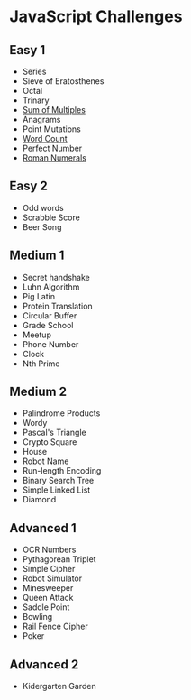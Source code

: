 # JavaScript Challenges

## Easy 1

-   Series
-   Sieve of Eratosthenes
-   Octal
-   Trinary
-   [Sum of Multiples](sum_of_multiples.js)
-   Anagrams
-   Point Mutations
-   [Word Count](word_count.js)
-   Perfect Number
-   [Roman Numerals](roman_numerals.js)

## Easy 2

-   Odd words
-   Scrabble Score
-   Beer Song

## Medium 1

-   Secret handshake
-   Luhn Algorithm
-   Pig Latin
-   Protein Translation
-   Circular Buffer
-   Grade School
-   Meetup
-   Phone Number
-   Clock
-   Nth Prime

## Medium 2

-   Palindrome Products
-   Wordy
-   Pascal's Triangle
-   Crypto Square
-   House
-   Robot Name
-   Run-length Encoding
-   Binary Search Tree
-   Simple Linked List
-   Diamond

## Advanced 1

-   OCR Numbers
-   Pythagorean Triplet
-   Simple Cipher
-   Robot Simulator
-   Minesweeper
-   Queen Attack
-   Saddle Point
-   Bowling
-   Rail Fence Cipher
-   Poker

## Advanced 2

-   Kidergarten Garden
